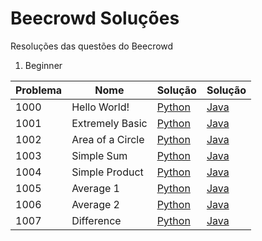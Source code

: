 # Beecrowd Soluções
Resoluções das questões do Beecrowd

1) Beginner

| Problema  |  Nome  |  Solução  |  Solução  |
| --------- | ------ | --------- | --------- |
|  1000 | Hello World!  | [Python](./Python/1000.py)|[Java](./Java/1000.java)|
|  1001 | Extremely Basic  | [Python](./Python/1001.py)|[Java](./Java/1001.java)|
|  1002 | Area of a Circle  | [Python](./Python/1002.py)|[Java](./Java/1002.java)|
|  1003 | Simple Sum  | [Python](./Python/1003.py)|[Java](./Java/1003.java)|
|  1004 | Simple Product | [Python](./Python/1004.py)|[Java](./Java/1004.java)|
|  1005 | Average 1  | [Python](./Python/1005.py)|[Java](./Java/1005.java)|
|  1006 | Average 2  | [Python](./Python/1006.py)|[Java](./Java/1006.java)|
|  1007 | Difference  | [Python](./Python/1007.py)|[Java](./Java/1007.java)|
